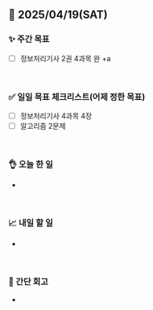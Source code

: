## 📅 2025/04/19(SAT)


### ✨ 주간 목표

- [ ] 정보처리기사 2권 4과목 완 +a

<br/>

### ✅ 일일 목표 체크리스트(어제 정한 목표)

- [ ] 정보처리기사 4과목 4장
- [ ] 알고리즘 2문제

<br/>

### 👌 오늘 한 일

- 

<br/>

### 📈 내일 할 일

- 
  
<br/>

### 💭 간단 회고

- 
